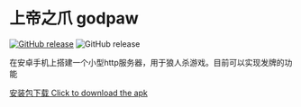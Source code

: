 上帝之爪 godpaw
==============
[![GitHub release](https://img.shields.io/github/release/nbucedog/godpaw.svg)](https://github.com/nbucedog/godpaw/releases)
![GitHub release](https://img.shields.io/badge/Platform-Android-brightgreen.svg)

在安卓手机上搭建一个小型http服务器，用于狼人杀游戏。目前可以实现发牌的功能

[安装包下载 Click to download the apk](https://github.com/nbucedog/godpaw/releases)
